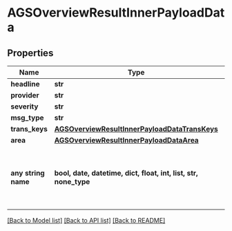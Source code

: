 # AGSOverviewResultInnerPayloadData


## Properties
Name | Type | Description | Notes
------------ | ------------- | ------------- | -------------
**headline** | **str** |  | [optional] 
**provider** | **str** |  | [optional] 
**severity** | **str** |  | [optional] 
**msg_type** | **str** |  | [optional] 
**trans_keys** | [**AGSOverviewResultInnerPayloadDataTransKeys**](AGSOverviewResultInnerPayloadDataTransKeys.md) |  | [optional] 
**area** | [**AGSOverviewResultInnerPayloadDataArea**](AGSOverviewResultInnerPayloadDataArea.md) |  | [optional] 
**any string name** | **bool, date, datetime, dict, float, int, list, str, none_type** | any string name can be used but the value must be the correct type | [optional]

[[Back to Model list]](../README.md#documentation-for-models) [[Back to API list]](../README.md#documentation-for-api-endpoints) [[Back to README]](../README.md)


